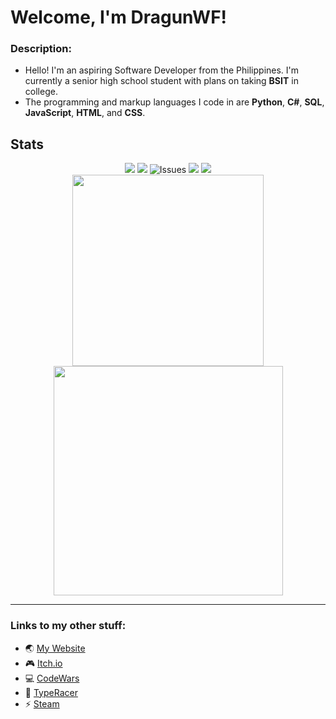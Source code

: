 # Welcome, I'm DragunWF!

### Description:

- Hello! I'm an aspiring Software Developer from the Philippines. I'm currently a senior high school student with plans on taking **BSIT** in college.
- The programming and markup languages I code in are **Python**, **C#**, **SQL**, **JavaScript**, **HTML**, and **CSS**.

## Stats

<p align="center">
  <img src="https://img.shields.io/github/followers/DragunWF?style=social" />
  <img src="https://img.shields.io/github/stars/DragunWF?style=social" />
  <img alt="Issues" src="https://visitor-badge-reloaded.herokuapp.com/badge?page_id=DragunWF.DragunWF" />
  <img src="https://img.shields.io/badge/Code_Editor-Visual_Studio_Code-informational?style=flat" />
  <img src="https://img.shields.io/badge/IDE-Visual_Studio-informational?style=flat" />
  <br />
  <img width="306" src="https://github-readme-stats.vercel.app/api/top-langs/?username=DragunWF&layout=compact&theme=merko&langs_count=6" />
  <img width="367" src="https://github-readme-stats.vercel.app/api?username=DragunWF&theme=merko&show_icons=true&count_private=true&include_all_commits=true" />
</p>

---

### Links to my other stuff:

- :earth_asia: [My Website](https://dragunwf.herokuapp.com/)
- :video_game: [Itch.io](https://dragonwf.itch.io/)
- :computer: [CodeWars](https://www.codewars.com/users/DragonWF)
- :checkered_flag: [TypeRacer](https://data.typeracer.com/pit/profile?user=dragonwf)
- :zap: [Steam](https://steamcommunity.com/profiles/76561198201145658)

